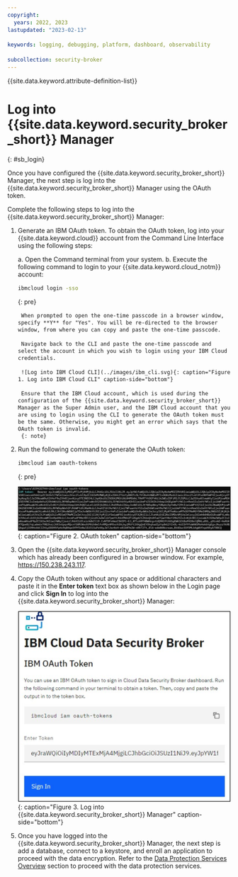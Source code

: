 ```yaml
---
copyright:
  years: 2022, 2023
lastupdated: "2023-02-13"

keywords: logging, debugging, platform, dashboard, observability

subcollection: security-broker
---
```


{{site.data.keyword.attribute-definition-list}}

# Log into {{site.data.keyword.security_broker_short}} Manager
{: #sb_login}

Once you have configured the {{site.data.keyword.security_broker_short}} Manager, the next step
is log into the {{site.data.keyword.security_broker_short}} Manager using the OAuth token.

Complete the following steps to log into the {{site.data.keyword.security_broker_short}} Manager:

1. Generate an IBM OAuth token. To obtain the OAuth token, log into your {{site.data.keyword.cloud}} account from the Command Line Interface using the following steps:

    a. Open the Command terminal from your system.
    b. Execute the following command to login to your {{site.data.keyword.cloud_notm}} account:
    ```sh
    ibmcloud login -sso
    ```
    {: pre}

        When prompted to open the one-time passcode in a browser window, specify **Y** for "Yes". You will be re-directed to the browser window, from where you can copy and paste the one-time passcode. 

        Navigate back to the CLI and paste the one-time passcode and select the account in which you wish to login using your IBM Cloud credentials. 

        ![Log into IBM Cloud CLI](../images/ibm_cli.svg){: caption="Figure 1. Log into IBM Cloud CLI" caption-side="bottom"}

        Ensure that the IBM Cloud account, which is used during the configuration of the {{site.data.keyword.security_broker_short}} Manager as the Super Admin user, and the IBM Cloud account that you are using to login using the CLI to generate the OAuth token must be the same. Otherwise, you might get an error which says that the OAuth token is invalid.
        {: note}
    
2. Run the following command to generate the OAuth token:
    ```sh
    ibmcloud iam oauth-tokens
    ```
    {: pre}

    ![OAuth token](../images/oauth_token.svg){: caption="Figure 2. OAuth token" caption-side="bottom"}

3. Open the {{site.data.keyword.security_broker_short}} Manager console which has already been configured in a browser window. For example, https://150.238.243.117.

4. Copy the OAuth token without any space or additional characters and paste it in the **Enter token** text box as shown below in the Login page and click **Sign In** to log into the {{site.data.keyword.security_broker_short}} Manager:

    ![Log into {{site.data.keyword.security_broker_short}} Manager](../images/sb_login.svg){: caption="Figure 3. Log into {{site.data.keyword.security_broker_short}} Manager" caption-side="bottom"}
    
5. Once you have logged into the {{site.data.keyword.security_broker_short}} Manager, the next step is add a database, connect to a keystore, and enroll an application to proceed with the data encryption. Refer to the [Data Protection Services Overview](/docs/security-broker?topic=security-broker-sb_encrypt_progress) section to proceed with the data protection services.

